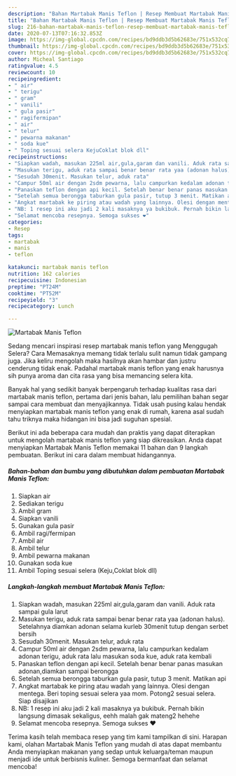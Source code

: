 ```yaml
---
description: "Bahan Martabak Manis Teflon | Resep Membuat Martabak Manis Teflon Yang Enak Dan Lezat"
title: "Bahan Martabak Manis Teflon | Resep Membuat Martabak Manis Teflon Yang Enak Dan Lezat"
slug: 216-bahan-martabak-manis-teflon-resep-membuat-martabak-manis-teflon-yang-enak-dan-lezat
date: 2020-07-13T07:16:32.853Z
image: https://img-global.cpcdn.com/recipes/bd9ddb3d5b62683e/751x532cq70/martabak-manis-teflon-foto-resep-utama.jpg
thumbnail: https://img-global.cpcdn.com/recipes/bd9ddb3d5b62683e/751x532cq70/martabak-manis-teflon-foto-resep-utama.jpg
cover: https://img-global.cpcdn.com/recipes/bd9ddb3d5b62683e/751x532cq70/martabak-manis-teflon-foto-resep-utama.jpg
author: Micheal Santiago
ratingvalue: 4.5
reviewcount: 10
recipeingredient:
- " air"
- " terigu"
- " gram"
- " vanili"
- " gula pasir"
- " ragifermipan"
- " air"
- " telur"
- " pewarna makanan"
- " soda kue"
- " Toping sesuai selera KejuCoklat blok dll"
recipeinstructions:
- "Siapkan wadah, masukan 225ml air,gula,garam dan vanili. Aduk rata sampai gula larut"
- "Masukan terigu, aduk rata sampai benar benar rata yaa (adonan halus). Setelahnya diamkan adonan selama kurleb 30menit tutup dengan serbet bersih"
- "Sesudah 30menit. Masukan telur, aduk rata"
- "Campur 50ml air dengan 2sdm pewarna, lalu campurkan kedalam adonan terigu, aduk rata lalu masukan soda kue, aduk rata kembali"
- "Panaskan teflon dengan api kecil. Setelah benar benar panas masukan adonan,diamkan sampai berongga"
- "Setelah semua berongga taburkan gula pasir, tutup 3 menit. Matikan api"
- "Angkat martabak ke piring atau wadah yang lainnya. Olesi dengan mentega. Beri toping sesuai selera yaa mom. Potong2 sesuai selera. Siap disajikan"
- "NB: 1 resep ini aku jadi 2 kali masaknya ya bukibuk. Pernah bikin langsung dimasak sekaligus, eehh malah gak mateng2 hehehe"
- "Selamat mencoba resepnya. Semoga sukses ❤️"
categories:
- Resep
tags:
- martabak
- manis
- teflon

katakunci: martabak manis teflon 
nutrition: 162 calories
recipecuisine: Indonesian
preptime: "PT24M"
cooktime: "PT52M"
recipeyield: "3"
recipecategory: Lunch

---
```



![Martabak Manis Teflon](https://img-global.cpcdn.com/recipes/bd9ddb3d5b62683e/751x532cq70/martabak-manis-teflon-foto-resep-utama.jpg)

Sedang mencari inspirasi resep martabak manis teflon yang Menggugah Selera? Cara Memasaknya memang tidak terlalu sulit namun tidak gampang juga. Jika keliru mengolah maka hasilnya akan hambar dan justru cenderung tidak enak. Padahal martabak manis teflon yang enak harusnya sih punya aroma dan cita rasa yang bisa memancing selera kita.



Banyak hal yang sedikit banyak berpengaruh terhadap kualitas rasa dari martabak manis teflon, pertama dari jenis bahan, lalu pemilihan bahan segar sampai cara membuat dan menyajikannya. Tidak usah pusing kalau hendak menyiapkan martabak manis teflon yang enak di rumah, karena asal sudah tahu triknya maka hidangan ini bisa jadi suguhan spesial.


Berikut ini ada beberapa cara mudah dan praktis yang dapat diterapkan untuk mengolah martabak manis teflon yang siap dikreasikan. Anda dapat menyiapkan Martabak Manis Teflon memakai 11 bahan dan 9 langkah pembuatan. Berikut ini cara dalam membuat hidangannya.

<!--inarticleads1-->

##### Bahan-bahan dan bumbu yang dibutuhkan dalam pembuatan Martabak Manis Teflon:

1. Siapkan  air
1. Sediakan  terigu
1. Ambil  gram
1. Siapkan  vanili
1. Gunakan  gula pasir
1. Ambil  ragi/fermipan
1. Ambil  air
1. Ambil  telur
1. Ambil  pewarna makanan
1. Gunakan  soda kue
1. Ambil  Toping sesuai selera (Keju,Coklat blok dll)




<!--inarticleads2-->

##### Langkah-langkah membuat Martabak Manis Teflon:

1. Siapkan wadah, masukan 225ml air,gula,garam dan vanili. Aduk rata sampai gula larut
1. Masukan terigu, aduk rata sampai benar benar rata yaa (adonan halus). Setelahnya diamkan adonan selama kurleb 30menit tutup dengan serbet bersih
1. Sesudah 30menit. Masukan telur, aduk rata
1. Campur 50ml air dengan 2sdm pewarna, lalu campurkan kedalam adonan terigu, aduk rata lalu masukan soda kue, aduk rata kembali
1. Panaskan teflon dengan api kecil. Setelah benar benar panas masukan adonan,diamkan sampai berongga
1. Setelah semua berongga taburkan gula pasir, tutup 3 menit. Matikan api
1. Angkat martabak ke piring atau wadah yang lainnya. Olesi dengan mentega. Beri toping sesuai selera yaa mom. Potong2 sesuai selera. Siap disajikan
1. NB: 1 resep ini aku jadi 2 kali masaknya ya bukibuk. Pernah bikin langsung dimasak sekaligus, eehh malah gak mateng2 hehehe
1. Selamat mencoba resepnya. Semoga sukses ❤️




Terima kasih telah membaca resep yang tim kami tampilkan di sini. Harapan kami, olahan Martabak Manis Teflon yang mudah di atas dapat membantu Anda menyiapkan makanan yang sedap untuk keluarga/teman maupun menjadi ide untuk berbisnis kuliner. Semoga bermanfaat dan selamat mencoba!
